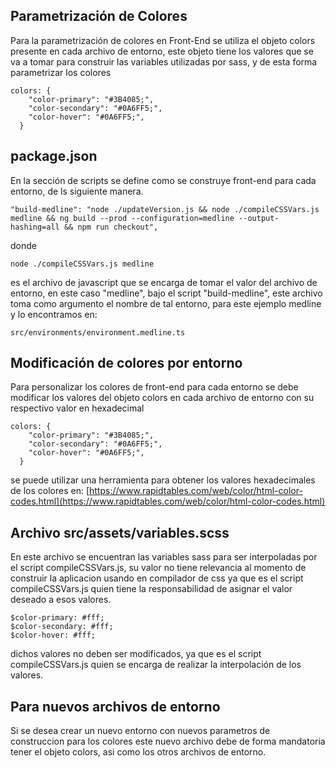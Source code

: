## Parametrización de Colores

Para la parametrización de colores en Front-End se utiliza el objeto colors presente en cada archivo de entorno, este objeto tiene los valores que se va a tomar para construir las variables utilizadas por sass, y de esta forma parametrizar los colores

````
colors: {
    "color-primary": "#3B4085;",
    "color-secondary": "#0A6FF5;",
    "color-hover": "#0A6FF5;",
  }
````


## package.json
En la sección de scripts se define como se construye front-end para cada entorno, de ls siguiente manera.

````
"build-medline": "node ./updateVersion.js && node ./compileCSSVars.js medline && ng build --prod --configuration=medline --output-hashing=all && npm run checkout",
````

donde 

````
node ./compileCSSVars.js medline
````

es el archivo de javascript que se encarga de tomar el valor del archivo de entorno, en este caso "medline", bajo el script "build-medline", este archivo toma como argumento el nombre de tal entorno, para este ejemplo medline y lo encontramos en:

````
src/environments/environment.medline.ts
````

## Modificación de colores por entorno

Para personalizar los colores de front-end para cada entorno se debe modificar los valores del objeto colors en cada archivo de entorno con su respectivo valor en hexadecimal

````
colors: {
    "color-primary": "#3B4085;",
    "color-secondary": "#0A6FF5;",
    "color-hover": "#0A6FF5;",
  }
````

se puede utilizar una herramienta para obtener los valores hexadecimales de los colores en: [https://www.rapidtables.com/web/color/html-color-codes.html](https://www.rapidtables.com/web/color/html-color-codes.html)

## Archivo src/assets/variables.scss

En este archivo se encuentran las variables sass para ser interpoladas por el script compileCSSVars.js, su valor no tiene relevancia al momento de construir la aplicacion usando en compilador de css ya que es el script compileCSSVars.js quien tiene la responsabilidad de asignar el valor deseado a esos valores.

````
$color-primary: #fff;
$color-secondary: #fff;
$color-hover: #fff;
````

dichos valores no deben ser modificados, ya que es el script compileCSSVars.js quien se encarga de realizar la interpolación de los valores.


## Para nuevos archivos de entorno

Si se desea crear un nuevo entorno con nuevos parametros de construccion para los colores este nuevo archivo debe de forma mandatoria tener el objeto colors, asi como los otros archivos de entorno.